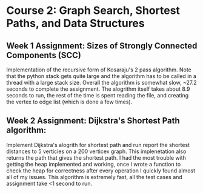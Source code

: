 # Course 2: Graph Search, Shortest Paths, and Data Structures

## Week 1 Assignment: Sizes of Strongly Connected Components (SCC)
Implementation of the recursive form of Kosaraju's 2 pass algorithm. Note that the python stack gets quite large and the algorithm has to be called in a thread with a large stack size. Overall the algorithm is somewhat slow, ~27.2 seconds to complete the assignment. The alogrithm itself takes about 8.9 seconds to run, the rest of the time is spent reading the file, and creating the vertex to edge list (which is done a few times).

## Week 2 Assignment: Dijkstra's Shortest Path algorithm:
Implement Dijkstra's alogrith for shortest path and run report the shortest distances to 5 verticies on a 200 verticex graph. This implenetation also returns the path that gives the shortest path. I had the most trouble with getting the heap implemented and working, once I wrote a function to check the heap for correctness after every operation I quickly found almost all of my issues. This algorithm is extremely fast, all the test cases and assignment take <1 second to run.